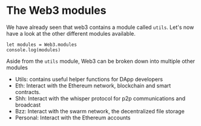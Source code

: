 # The Web3 modules

We have already seen that web3 contains a module called `utils`. Let's now have a look at the other different modules available.

```
let modules = Web3.modules
console.log(modules)
```

Aside from the `utils` module, Web3 can be broken down into multiple other modules

- Utils: contains useful helper functions for DApp developers
- Eth: Interact with the Ethereum network, blockchain and smart contracts.
- Shh: Interact with the whisper protocol for p2p communications and broadcast
- Bzz: Interact with the swarm network, the decentralized file storage
- Personal: Interact with the Ethereum accounts